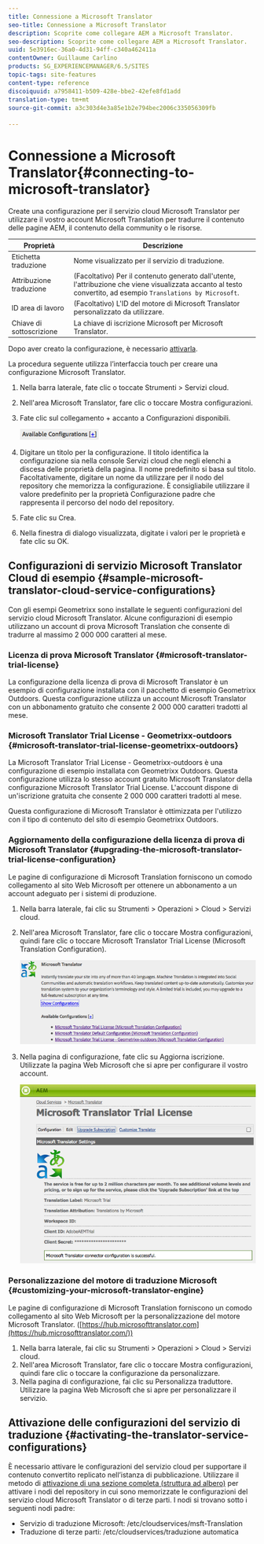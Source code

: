 ```yaml
---
title: Connessione a Microsoft Translator
seo-title: Connessione a Microsoft Translator
description: Scoprite come collegare AEM a Microsoft Translator.
seo-description: Scoprite come collegare AEM a Microsoft Translator.
uuid: 5e3916ec-36a0-4d31-94ff-c340a462411a
contentOwner: Guillaume Carlino
products: SG_EXPERIENCEMANAGER/6.5/SITES
topic-tags: site-features
content-type: reference
discoiquuid: a7958411-b509-428e-bbe2-42efe8fd1add
translation-type: tm+mt
source-git-commit: a3c303d4e3a85e1b2e794bec2006c335056309fb

---
```



# Connessione a Microsoft Translator{#connecting-to-microsoft-translator}

Create una configurazione per il servizio cloud Microsoft Translator per utilizzare il vostro account Microsoft Translation per tradurre il contenuto delle pagine AEM, il contenuto della community o le risorse.

| Proprietà | Descrizione |
|---|---|
| Etichetta traduzione | Nome visualizzato per il servizio di traduzione. |
| Attribuzione traduzione | (Facoltativo) Per il contenuto generato dall&#39;utente, l&#39;attribuzione che viene visualizzata accanto al testo convertito, ad esempio `Translations by Microsoft`. |
| ID area di lavoro | (Facoltativo) L&#39;ID del motore di Microsoft Translator personalizzato da utilizzare. |
| Chiave di sottoscrizione | La chiave di iscrizione Microsoft per Microsoft Translator. |

Dopo aver creato la configurazione, è necessario [attivarla](/help/sites-administering/tc-msconf.md#activating-the-translator-service-configurations).

La procedura seguente utilizza l’interfaccia touch per creare una configurazione Microsoft Translator.

1. Nella barra laterale, fate clic o toccate Strumenti > Servizi cloud.
1. Nell&#39;area Microsoft Translator, fare clic o toccare Mostra configurazioni.
1. Fate clic sul collegamento + accanto a Configurazioni disponibili.

   ![chlimage_1-382](assets/chlimage_1-382.png)

1. Digitare un titolo per la configurazione. Il titolo identifica la configurazione sia nella console Servizi cloud che negli elenchi a discesa delle proprietà della pagina. Il nome predefinito si basa sul titolo. Facoltativamente, digitare un nome da utilizzare per il nodo del repository che memorizza la configurazione. È consigliabile utilizzare il valore predefinito per la proprietà Configurazione padre che rappresenta il percorso del nodo del repository.
1. Fate clic su Crea.
1. Nella finestra di dialogo visualizzata, digitate i valori per le proprietà e fate clic su OK.

## Configurazioni di servizio Microsoft Translator Cloud di esempio {#sample-microsoft-translator-cloud-service-configurations}

Con gli esempi Geometrixx sono installate le seguenti configurazioni del servizio cloud Microsoft Translator. Alcune configurazioni di esempio utilizzano un account di prova Microsoft Translation che consente di tradurre al massimo 2 000 000 caratteri al mese.

### Licenza di prova Microsoft Translator {#microsoft-translator-trial-license}

La configurazione della licenza di prova di Microsoft Translator è un esempio di configurazione installata con il pacchetto di esempio Geometrixx Outdoors. Questa configurazione utilizza un account Microsoft Translator con un abbonamento gratuito che consente 2 000 000 caratteri tradotti al mese.

### Microsoft Translator Trial License - Geometrixx-outdoors {#microsoft-translator-trial-license-geometrixx-outdoors}

La Microsoft Translator Trial License - Geometrixx-outdoors è una configurazione di esempio installata con Geometrixx Outdoors. Questa configurazione utilizza lo stesso account gratuito Microsoft Translator della configurazione Microsoft Translator Trial License. L&#39;account dispone di un&#39;iscrizione gratuita che consente 2 000 000 caratteri tradotti al mese.

Questa configurazione di Microsoft Translator è ottimizzata per l&#39;utilizzo con il tipo di contenuto del sito di esempio Geometrixx Outdoors.

### Aggiornamento della configurazione della licenza di prova di Microsoft Translator {#upgrading-the-microsoft-translator-trial-license-configuration}

Le pagine di configurazione di Microsoft Translation forniscono un comodo collegamento al sito Web Microsoft per ottenere un abbonamento a un account adeguato per i sistemi di produzione.

1. Nella barra laterale, fai clic su Strumenti > Operazioni > Cloud > Servizi cloud.
1. Nell&#39;area Microsoft Translator, fare clic o toccare Mostra configurazioni, quindi fare clic o toccare Microsoft Translator Trial License (Microsoft Translation Configuration).

   ![chlimage_1-383](assets/chlimage_1-383.png)

1. Nella pagina di configurazione, fate clic su Aggiorna iscrizione. Utilizzate la pagina Web Microsoft che si apre per configurare il vostro account.

   ![chlimage_1-384](assets/chlimage_1-384.png)

### Personalizzazione del motore di traduzione Microsoft {#customizing-your-microsoft-translator-engine}

Le pagine di configurazione di Microsoft Translation forniscono un comodo collegamento al sito Web Microsoft per la personalizzazione del motore Microsoft Translator. ([https://hub.microsofttranslator.com](https://hub.microsofttranslator.com/))

1. Nella barra laterale, fai clic su Strumenti > Operazioni > Cloud > Servizi cloud.
1. Nell&#39;area Microsoft Translator, fare clic o toccare Mostra configurazioni, quindi fare clic o toccare la configurazione da personalizzare.
1. Nella pagina di configurazione, fai clic su Personalizza traduttore. Utilizzare la pagina Web Microsoft che si apre per personalizzare il servizio.

## Attivazione delle configurazioni del servizio di traduzione {#activating-the-translator-service-configurations}

È necessario attivare le configurazioni del servizio cloud per supportare il contenuto convertito replicato nell’istanza di pubblicazione. Utilizzare il metodo di [attivazione di una sezione completa (struttura ad albero)](/help/sites-authoring/publishing-pages.md#publishing-and-unpublishing-a-tree) per attivare i nodi del repository in cui sono memorizzate le configurazioni del servizio cloud Microsoft Translator o di terze parti. I nodi si trovano sotto i seguenti nodi padre:

* Servizio di traduzione Microsoft: /etc/cloudservices/msft-Translation
* Traduzione di terze parti: /etc/cloudservices/traduzione automatica

